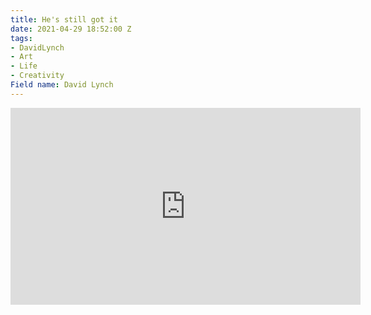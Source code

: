 ```yaml
---
title: He's still got it
date: 2021-04-29 18:52:00 Z
tags:
- DavidLynch
- Art
- Life
- Creativity
Field name: David Lynch
---
```


<iframe width="560" height="315" src="https://www.youtube.com/embed/O6ZO2wnDzro" title="YouTube video player" frameborder="0" allow="accelerometer; autoplay; clipboard-write; encrypted-media; gyroscope; picture-in-picture" allowfullscreen></iframe>